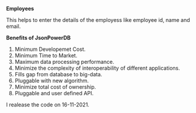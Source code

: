  ****Employees****

This helps to enter the details of the employess like employee id, name and email.

**Benefits of JsonPowerDB**
1. Minimum Developemet Cost.
2. Minimum Time to Market.
3. Maximum data processing performance.
4. Minimize the complexity of interoperability of different applications.
5. Fills gap from database to big-data.
6. Pluggable with new algorithm.
7. Minimize total cost of ownership.
8. Pluggable and user defined API.

I realease the code on 16-11-2021.
